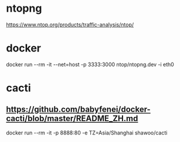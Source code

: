 # ntopng
https://www.ntop.org/products/traffic-analysis/ntop/

# docker
docker run --rm -it --net=host -p 3333:3000 ntop/ntopng.dev -i eth0

# cacti
## https://github.com/babyfenei/docker-cacti/blob/master/README_ZH.md
docker run --rm -it -p 8888:80 -e TZ=Asia/Shanghai shawoo/cacti

